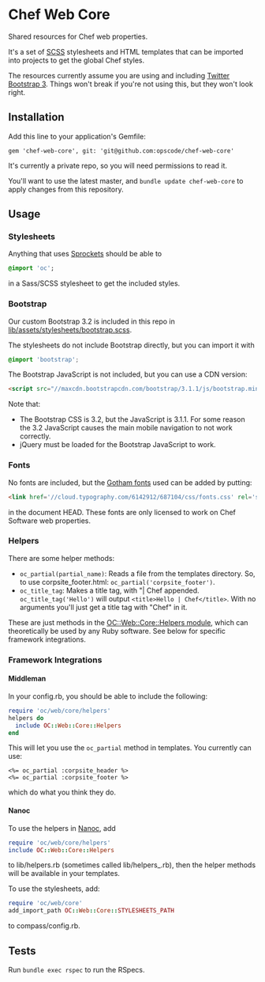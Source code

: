 # Chef Web Core

Shared resources for Chef web properties.

It's a set of [SCSS](http://sass-lang.com/) stylesheets and HTML templates that
can be imported into projects to get the global Chef styles.

The resources currently assume you are using and including
[Twitter Bootstrap 3](http://getbootstrap.com/). Things won't break if
you're not using this, but they won't look right.

## Installation

Add this line to your application's Gemfile:

    gem 'chef-web-core', git: 'git@github.com:opscode/chef-web-core'

It's currently a private repo, so you will need permissions to read it.

You'll want to use the latest master, and `bundle update chef-web-core` to apply
changes from this repository.

## Usage

### Stylesheets

Anything that uses [Sprockets](https://github.com/sstephenson/sprockets) should
be able to

```sass
@import 'oc';
```

in a Sass/SCSS stylesheet to get the included styles.

### Bootstrap

Our custom Bootstrap 3.2 is included in this repo in
[lib/assets/stylesheets/bootstrap.scss](lib/assets/stylesheets/bootstrap.scss).

The stylesheets do not include Bootstrap directly, but you can import it with

```css
@import 'bootstrap';
```

The Bootstrap JavaScript is not included, but you can use a CDN version:

```html
<script src="//maxcdn.bootstrapcdn.com/bootstrap/3.1.1/js/bootstrap.min.js" type="text/javascript"></script>
```

Note that:

* The Bootstrap CSS is 3.2, but the JavaScript is 3.1.1. For some reason the 3.2
JavaScript causes the main mobile navigation to not work correctly.
* jQuery must be loaded for the Bootstrap JavaScript to work.

### Fonts

No fonts are included, but the
[Gotham fonts](http://www.typography.com/fonts/gotham/overview/) used can be
added by putting:

```html
<link href='//cloud.typography.com/6142912/687104/css/fonts.css' rel='stylesheet' type='text/css'>
```

in the document HEAD. These fonts are only licensed to work on Chef Software web
properties.

### Helpers

There are some helper methods:

* `oc_partial(partial_name)`: Reads a file from the templates directory. So, to
  use corpsite_footer.html: `oc_partial('corpsite_footer')`.
* `oc_title_tag`: Makes a title tag, with "| Chef appended.
  `oc_title_tag('Hello')` will output `<title>Hello | Chef</title>`. With no
  arguments you'll just get a title tag with "Chef" in it.

These are just methods in the
[OC::Web::Core::Helpers module](lib/oc/web/core/helpers.rb), which can
theoretically be used by any Ruby software. See below for specific framework
integrations.

### Framework Integrations

#### Middleman

In your config.rb, you should be able to include the following:

```ruby
require 'oc/web/core/helpers'
helpers do
  include OC::Web::Core::Helpers
end
```

This will let you use the `oc_partial` method in templates. You currently can
use:

```erb
<%= oc_partial :corpsite_header %>
<%= oc_partial :corpsite_footer %>
```

which do what you think they do.

#### Nanoc

To use the helpers in [Nanoc](http://nanoc.ws/), add

```ruby
require 'oc/web/core/helpers'
include OC::Web::Core::Helpers
```

to lib/helpers.rb (sometimes called lib/helpers_.rb), then the helper methods
will be available in your templates.

To use the stylesheets, add:

```ruby
require 'oc/web/core'
add_import_path OC::Web::Core::STYLESHEETS_PATH
```

to compass/config.rb.

## Tests

Run `bundle exec rspec` to run the RSpecs.
